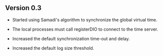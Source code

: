 
Version 0.3
-----

* Started using Samadi's algorithm to synchronize the global virtual time.

* The local processes must call registerDIO to connect to the time server.

* Increased the default synchronization time-out and delay.

* Increased the default log size threshold.
